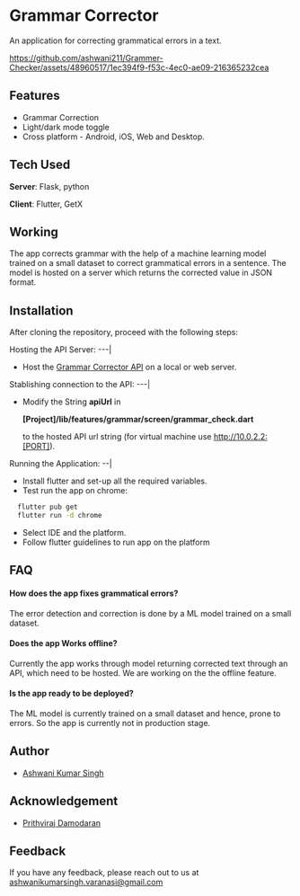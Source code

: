 # Grammar Corrector

An application for correcting grammatical errors in a text.



https://github.com/ashwani211/Grammer-Checker/assets/48960517/1ec394f9-f53c-4ec0-ae09-216365232cea




## Features

- Grammar Correction
- Light/dark mode toggle
- Cross platform - Android, iOS, Web and Desktop.


## Tech Used

**Server**: Flask, python

**Client**: Flutter, GetX


## Working

The app corrects grammar with the help of a machine learning model trained on a small dataset to correct grammatical errors in a sentence. The model is hosted on a server which returns the corrected value in JSON format.


## Installation

After cloning the repository, proceed with the following steps:

Hosting the API Server:
---|

- Host the [Grammar Corrector API](https://github.com/ashwani211/grammar-checker-api) on a local or web server.

Stablishing connection to the API:
---|

- Modify the String **apiUrl** in 
  
  **\[Project]/lib/features/grammar/screen/grammar_check.dart** 
  
  to the hosted API url string (for virtual machine use http://10.0.2.2:[PORT]).

Running the Application:
--|
- Install flutter and set-up all the required variables.
- Test run the app on chrome:

```bash
  flutter pub get
  flutter run -d chrome
```
- Select IDE and the platform.
- Follow flutter guidelines to run app on the platform
    
## FAQ

#### How does the app fixes grammatical errors?

The error detection and correction is done by a ML model trained on a small dataset.

#### Does the app Works offline?

Currently the app works through model returning corrected text through an API, which need to be hosted. We are working on the the offline feature.

#### Is the app ready to be deployed?

The ML model is currently trained on a small dataset and hence, prone to errors. So the app is currently not in production stage.

## Author

- [Ashwani Kumar Singh](https://github.com/ashwani211)
## Acknowledgement

 - [Prithviraj Damodaran](https://github.com/PrithivirajDamodaran/Gramformer)


## Feedback

If you have any feedback, please reach out to us at ashwanikumarsingh.varanasi@gmail.com


